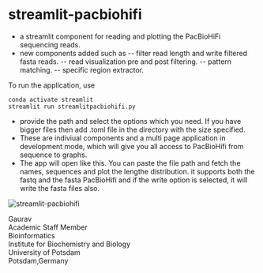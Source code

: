 # streamlit-pacbiohifi
- a streamlit component for reading and plotting the PacBioHiFi sequencing reads.
- new components added such as
   -- filter read length and write filtered fasta reads.
   -- read visualization pre and post filtering.
   -- pattern matching.
   -- specific region extractor.

To run the application, use 
```
conda activate streamlit
streamlit run streamlitpacbiohifi.py 
```
- provide the path and select the options which you need. If you have bigger files then add .toml file in the directory with the size specified. 
- These are indiviual components and a multi page application in development mode, which will give you all access to PacBioHifi from sequence to graphs.
- The app will open like this. You can paste the file path and fetch the names, sequences and plot the lengthe distribution. it supports both the fastq and the fasta PacBioHifi and if the write option is selected, it will write the fasta files also. 

![streamlit-pacbiohifi](https://github.com/gauravearn/streamlit-pacbiohifi/blob/main/streamlitpacbiohifi_multiple.png)

Gaurav \
Academic Staff Member \
Bioinformatics \
Institute for Biochemistry and Biology \
University of Potsdam \
Potsdam,Germany


